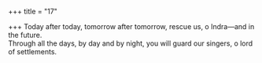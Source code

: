 +++
title = "17"

+++
Today after today, tomorrow after tomorrow, rescue us, o Indra—and  in the future.  
Through all the days, by day and by night, you will guard our singers, o  lord of settlements.  